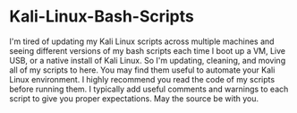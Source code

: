 # Kali-Linux-Bash-Scripts
I'm tired of updating my Kali Linux scripts across multiple machines and seeing different versions of my bash scripts each time I boot up a VM, Live USB, or a native install of Kali Linux.
So I'm updating, cleaning, and moving all of my scripts to here. You may find them useful to automate your Kali Linux environment.
I highly recommend you read the code of my scripts before running them. 
I typically add useful comments and warnings to each script to give you proper expectations.
May the source be with you.
